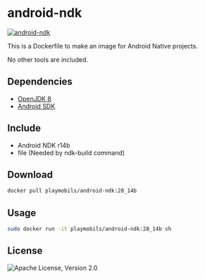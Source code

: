 # android-ndk

[![android-ndk](http://dockeri.co/image/playmobils/android-ndk)](https://hub.docker.com/r/playmobils/android-ndk)


This is a Dockerfile to make an image for Android Native projects.

No other tools are included.

## Dependencies
* [OpenJDK 8](https://hub.docker.com/_/openjdk)
* [Android SDK](https://hub.docker.com/r/playmobils/android-sdk)

## Include
* Android NDK r14b
* file (Needed by ndk-build command)

## Download
```bash
docker pull playmobils/android-ndk:28_14b
```

## Usage
```bash
sudo docker run -it playmobils/android-ndk:28_14b sh
```

## License
![Apache License, Version 2.0](https://img.shields.io/badge/License-Apache%202.0-blue.svg)

